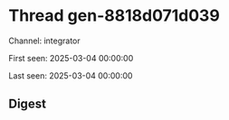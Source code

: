 # Thread gen-8818d071d039
Channel: integrator

First seen: 2025-03-04 00:00:00

Last seen: 2025-03-04 00:00:00

## Digest



